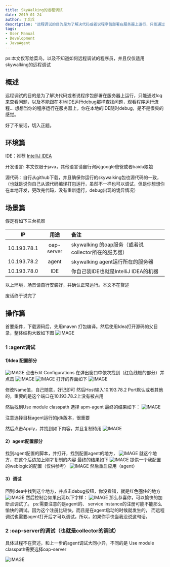 ```yaml
---
title: SkyWalking的远程调试
date: 2019-01-24
author: 丁兵兵
description: "远程调试的目的是为了解决代码或者说程序包部署在服务器上运行，只能通过log来查看问题，以及不能跟在本地IDE运行debug那样查找问题，观看程序运行流程..."
tags:
- User Manual
- Development
- JavaAgent
---
```


ps:本文仅写给菜鸟，以及不知道如何远程调试的程序员，并且仅仅适用skywalking的远程调试

## 概述

远程调试的目的是为了解决代码或者说程序包部署在服务器上运行，只能通过log来查看问题，以及不能跟在本地IDE运行debug那样查找问题，观看程序运行流程...
想想当你的程序运行在服务器上，你在本地的IDE随时debug，是不是很爽的感觉。


好了不废话，切入正题。

## 环境篇

IDE：推荐 [IntelliJ IDEA](https://www.jetbrains.com/idea/)

开发语言: 本文仅限于java，其他语言请自行询问google爸爸或者baidu娘娘

源代码：自行从github下载，并且确保你运行的skywalking包也源代码的一致，（也就是说你自己从源代码编译打包运行，虽然不一样也可以调试，但是你想想你在本地开发，更改完代码，没有重新运行，debug出现的诡异情况）

## 场景篇

假定有如下三台机器

| IP          |    用途    | 备注                                                |
| ----------- | :--------: | :-------------------------------------------------- |
| 10.193.78.1 | oap-server | skywalking 的oap服务（或者说collector所在的服务器） |
| 10.193.78.2 |   agent    | skywalking agent运行所在的服务器                    |
| 10.193.78.0 |    IDE     | 你自己装IDE也就是IntelliJ IDEA的机器                |

以上环境，场景请自行安装好，并确认正常运行。本文不在赘述

废话终于说完了


## 操作篇

首要条件，下载源码后，先用maven 打包编译。然后使用Idea打开源码的父目录，整体结构大致如下图
![IMAGE](0081Kckwly1gkl4h16jepj30u00ui0wk.jpg)

### 1 :agent调试

 #### 1)Idea 配置部分

 ![IMAGE](0081Kckwly1gkl4gsba9dj32m803k40w.jpg)
 点击Edit Configurations
 在弹出窗口中依次找到（红色线框的部分）并点击
 ![IMAGE](0081Kckwly1gkl4gxw1u0j319s0c8mzm.jpg)
 ![IMAGE](0081Kckwly1gkl4gsox3jj30ek10gadm.jpg)
 打开的界面如下
 ![IMAGE](0081Kckwly1gkl4gt601gj31cp0u0gsh.jpg)

 修改Name值，自己随意，好记即可
 然后Host输入10.193.78.2 Port默认或者其他的，重要的是这个端口在10.193.78.2上没有被占用

 然后找到Use module classpath 选择 apm-agent
 最终的结果如下：
 ![IMAGE](0081Kckwly1gkl4h0pw50j30yu0u0jxk.jpg)

 注意选择目标agent运行的jdk版本，很重要

 然后点击Apply，并找到如下内容，并且复制待用
 ![IMAGE](0081Kckwly1gkl4gytahmj30y50u0wka.jpg)

 #### 2）agent配置部分

找到agent配置的脚本，并打开，找到配置agent的地方，
![IMAGE](0081Kckwly1gkl4h05q0uj30ji016q3a.jpg)
就这个地方，在这个后边加上刚才复制的内容 
最终的结果如下
![IMAGE](0081Kckwly1gkl4gz8kowj31e000uaav.jpg)
提供一个我配置的weblogic的配置（仅供参考）
![IMAGE](0081Kckwly1gkl4gyfw8lj31r6020abk.jpg)
然后重启应用（agent）

#### 3）调试

回到Idea中找到这个地方，并点击debug按钮，你没看错，就是红色圈住的地方
![IMAGE](0081Kckwly1gkl4gun36lj30ew01mmxa.jpg)
然后控制台如果出现以下字样：
![IMAGE](0081Kckwly1gkl4gzq0t3j30y40123z2.jpg)
那么恭喜你，可以愉快的加断点调试了。
ps:需要注意的是agent的、
service instance的注册可能不能那么愉快的调试。因为这个注册比较快，而且是在agent启动的时候就发生的，
而远程调试也需要agent打开后才可以调试，所以，如果你手快当我没说这句话。

### 2 :oap-server的调试（也就是collector的调试）

具体过程不在赘述，和上一步的agent调试大同小异，不同的是
Use module classpath需要选择oap-server

![IMAGE](0081Kckwly1gkl4gxeoh7j319g03amxr.jpg) 

